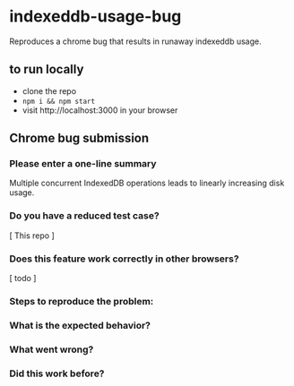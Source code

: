 # indexeddb-usage-bug

Reproduces a chrome bug that results in runaway indexeddb usage.

## to run locally
- clone the repo
- `npm i && npm start`
- visit http://localhost:3000 in your browser

## Chrome bug submission


### Please enter a one-line summary

Multiple concurrent IndexedDB operations leads to linearly increasing disk usage.  

### Do you have a reduced test case?
[ This repo ]

### Does this feature work correctly in other browsers?

[ todo ]

### Steps to reproduce the problem:


### What is the expected behavior?

### What went wrong?

### Did this work before?
